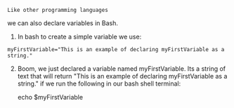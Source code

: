     Like other programming languages
  we can also declare variables in 
  Bash.

  1. In bash to create a simple variable we use:
   
    myFirstVariable="This is an example of declaring myFirstVariable as a string."

  2. Boom, we just declared a variable named myFirstVariable. Its a string of text that will return "This is an example of declaring myFirstVariable as a string." if we run the following in our bash shell terminal:

        echo $myFirstVariable
